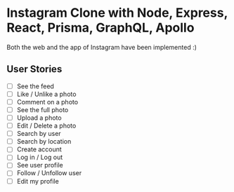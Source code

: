 # Instagram Clone with Node, Express, React, Prisma, GraphQL, Apollo

Both the web and the app of Instagram have been implemented :)

## User Stories

- [ ] See the feed
- [ ] Like / Unlike a photo
- [ ] Comment on a photo
- [ ] See the full photo
- [ ] Upload a photo
- [ ] Edit / Delete a photo 
- [ ] Search by user
- [ ] Search by location
- [ ] Create account
- [ ] Log in / Log out
- [ ] See user profile
- [ ] Follow / Unfollow user
- [ ] Edit my profile

